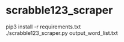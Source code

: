 # scrabble123_scraper
pip3 install -r requirements.txt<br>
./scrabble123_scraper.py output_word_list.txt<br>
